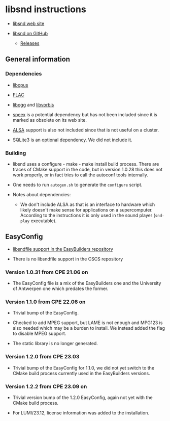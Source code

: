 # libsnd instructions

  * [libsnd web site](http://www.mega-nerd.com/libsndfile/)

  * [libsnd on GitHub](https://github.com/erikd/libsndfile/)

      * [Releases](https://github.com/erikd/libsndfile/releases)


## General information

### Dependencies

  * [libopus](https://www.opus-codec.org/)

  * [FLAC](https://xiph.org/flac/)

  * [libogg](https://xiph.org/ogg/) and [libvorbis](https://xiph.org/vorbis/)

  * [speex](https://www.speex.org/) is a potential dependency but has not been included since it is
    marked as obsolete on its web site.

  * [ALSA](https://alsa-project.org/wiki/Main_Page) support is also not included since
    that is not useful on a cluster.

  * SQLite3 is an optional dependency. We did not include it.


### Building

  * libsnd uses a configure - make - make install build process. There are
    traces of CMake support in the code, but in version 1.0.28 this does
    not work properly, or in fact tries to call the autoconf tools internally.

  * One needs to run `autogen.sh` to generate the `configure` script.

  * Notes about dependencies:

      * We don't include ALSA as that is an interface to hardware which likely doesn't make
        sense for applications on a supercomputer. According to the instructions it is only
        used in the sound player (`snd-play` executable).


## EasyConfig


  * [libsndfile support in the EasyBuilders repository](https://github.com/easybuilders/easybuild-easyconfigs/tree/develop/easybuild/easyconfigs/l/libsndfile)

  * There is no libsndfile support in the CSCS repository


### Version 1.0.31 from CPE 21.06 on

  * The EasyConfig file is a mix of the EasyBuilders one and the University
    of Antwerpen one which predates the former.


### Version 1.1.0 from CPE 22.06 on

  * Trivial bump of the EasyConfig.

  * Checked to add MPEG support, but LAME is not enough and MPG123 is also needed
    which may be a burden to install. We instead added the flag to disable MPEG support.

  * The static library is no longer generated.
  
 
### Version 1.2.0 from CPE 23.03

  * Trivial bump of the EasyConfig for 1.1.0, we did not yet switch to the CMake build
    process currently used in the EasyBuilders versions.


### Version 1.2.2 from CPE 23.09 on

  * Trivial version bump of the 1.2.0 EasyConfig, again not yet with the CMake build process.

  * For LUMI/23.12, license information was added to the installation.


